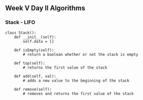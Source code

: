 ## Week V Day II Algorithms

### Stack - LIFO 


    class Stack():
        def __init__(self):
            self.data = []

        def isEmpty(self):
            # return a boolean whether or not the stack is empty

        def top(self):
            # returns the first value of the stack

        def add(self, val):
            # adds a new value to the beginning of the stack

        def remove(self):
            # removes and returns the first value of the stack
        